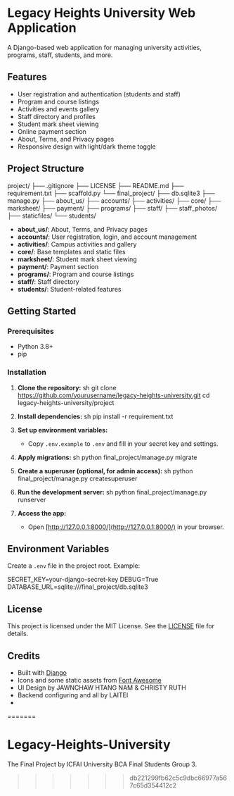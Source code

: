 # Legacy Heights University Web Application

A Django-based web application for managing university activities, programs, staff, students, and more.

## Features

- User registration and authentication (students and staff)
- Program and course listings
- Activities and events gallery
- Staff directory and profiles
- Student mark sheet viewing
- Online payment section
- About, Terms, and Privacy pages
- Responsive design with light/dark theme toggle

## Project Structure

project/
├── .gitignore
├── LICENSE
├── README.md
├── requirement.txt
├── scaffold.py
└── final_project/
    ├── db.sqlite3
    ├── manage.py
    ├── about_us/
    ├── accounts/
    ├── activities/
    ├── core/
    ├── marksheet/
    ├── payment/
    ├── programs/
    ├── staff/
    ├── staff_photos/
    ├── staticfiles/
    └── students/

- **about_us/**: About, Terms, and Privacy pages
- **accounts/**: User registration, login, and account management
- **activities/**: Campus activities and gallery
- **core/**: Base templates and static files
- **marksheet/**: Student mark sheet viewing
- **payment/**: Payment section
- **programs/**: Program and course listings
- **staff/**: Staff directory
- **students/**: Student-related features

## Getting Started

### Prerequisites

- Python 3.8+
- pip

### Installation

1. **Clone the repository:**
   sh
   git clone https://github.com/yourusername/legacy-heights-university.git
   cd legacy-heights-university/project
   

2. **Install dependencies:**
   sh
   pip install -r requirement.txt
   

3. **Set up environment variables:**
   - Copy `.env.example` to `.env` and fill in your secret key and settings.

4. **Apply migrations:**
   sh
   python final_project/manage.py migrate
   

5. **Create a superuser (optional, for admin access):**
   sh
   python final_project/manage.py createsuperuser
   

6. **Run the development server:**
   sh
   python final_project/manage.py runserver
   

7. **Access the app:**
   - Open [http://127.0.0.1:8000/](http://127.0.0.1:8000/) in your browser.

## Environment Variables

Create a `.env` file in the project root. Example:

SECRET_KEY=your-django-secret-key
DEBUG=True
DATABASE_URL=sqlite:///final_project/db.sqlite3


## License

This project is licensed under the MIT License. See the [LICENSE](LICENSE) file for details.

## Credits

- Built with [Django](https://www.djangoproject.com/)
- Icons and some static assets from [Font Awesome](https://fontawesome.com/)
- UI Design by JAWNCHAW HTANG NAM & CHRISTY RUTH
- Backend configuring and all by LAITEI
- 
=======
# Legacy-Heights-University
The Final Project by ICFAI University BCA Final Students Group 3.
>>>>>>> db221299fb62c5c9dbc66977a567c65d354412c2
